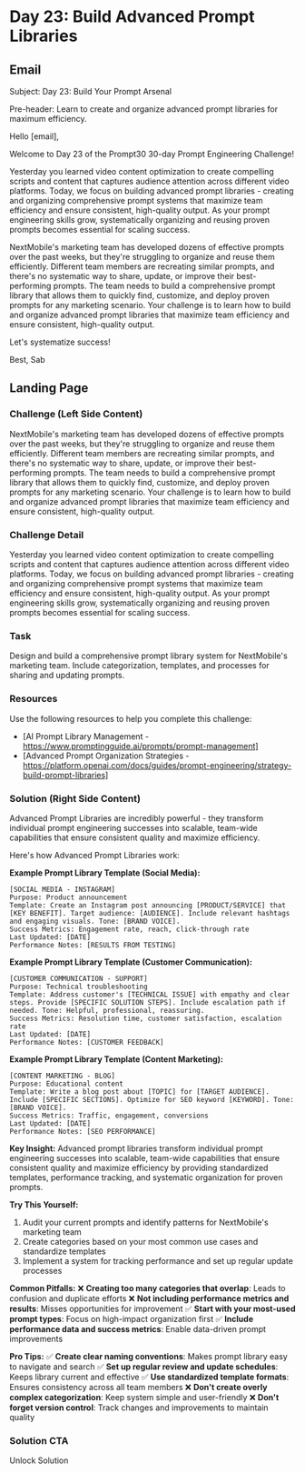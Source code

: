 # Day 23: Build Advanced Prompt Libraries

## Email
Subject: Day 23: Build Your Prompt Arsenal

Pre-header: Learn to create and organize advanced prompt libraries for maximum efficiency.

Hello [email],

Welcome to Day 23 of the Prompt30 30-day Prompt Engineering Challenge!

Yesterday you learned video content optimization to create compelling scripts and content that captures audience attention across different video platforms. Today, we focus on building advanced prompt libraries - creating and organizing comprehensive prompt systems that maximize team efficiency and ensure consistent, high-quality output. As your prompt engineering skills grow, systematically organizing and reusing proven prompts becomes essential for scaling success.

NextMobile's marketing team has developed dozens of effective prompts over the past weeks, but they're struggling to organize and reuse them efficiently. Different team members are recreating similar prompts, and there's no systematic way to share, update, or improve their best-performing prompts. The team needs to build a comprehensive prompt library that allows them to quickly find, customize, and deploy proven prompts for any marketing scenario. Your challenge is to learn how to build and organize advanced prompt libraries that maximize team efficiency and ensure consistent, high-quality output.

Let's systematize success!

Best, Sab

## Landing Page

### Challenge (Left Side Content)
NextMobile's marketing team has developed dozens of effective prompts over the past weeks, but they're struggling to organize and reuse them efficiently. Different team members are recreating similar prompts, and there's no systematic way to share, update, or improve their best-performing prompts. The team needs to build a comprehensive prompt library that allows them to quickly find, customize, and deploy proven prompts for any marketing scenario. Your challenge is to learn how to build and organize advanced prompt libraries that maximize team efficiency and ensure consistent, high-quality output.

### Challenge Detail
Yesterday you learned video content optimization to create compelling scripts and content that captures audience attention across different video platforms. Today, we focus on building advanced prompt libraries - creating and organizing comprehensive prompt systems that maximize team efficiency and ensure consistent, high-quality output. As your prompt engineering skills grow, systematically organizing and reusing proven prompts becomes essential for scaling success.

### Task
Design and build a comprehensive prompt library system for NextMobile's marketing team. Include categorization, templates, and processes for sharing and updating prompts.

### Resources
Use the following resources to help you complete this challenge:
- [AI Prompt Library Management - https://www.promptingguide.ai/prompts/prompt-management]
- [Advanced Prompt Organization Strategies - https://platform.openai.com/docs/guides/prompt-engineering/strategy-build-prompt-libraries]

### Solution (Right Side Content)
Advanced Prompt Libraries are incredibly powerful - they transform individual prompt engineering successes into scalable, team-wide capabilities that ensure consistent quality and maximize efficiency.

Here's how Advanced Prompt Libraries work:

**Example Prompt Library Template (Social Media):**
```
[SOCIAL MEDIA - INSTAGRAM]
Purpose: Product announcement
Template: Create an Instagram post announcing [PRODUCT/SERVICE] that [KEY BENEFIT]. Target audience: [AUDIENCE]. Include relevant hashtags and engaging visuals. Tone: [BRAND VOICE].
Success Metrics: Engagement rate, reach, click-through rate
Last Updated: [DATE]
Performance Notes: [RESULTS FROM TESTING]
```

**Example Prompt Library Template (Customer Communication):**
```
[CUSTOMER COMMUNICATION - SUPPORT]
Purpose: Technical troubleshooting
Template: Address customer's [TECHNICAL ISSUE] with empathy and clear steps. Provide [SPECIFIC SOLUTION STEPS]. Include escalation path if needed. Tone: Helpful, professional, reassuring.
Success Metrics: Resolution time, customer satisfaction, escalation rate
Last Updated: [DATE]
Performance Notes: [CUSTOMER FEEDBACK]
```

**Example Prompt Library Template (Content Marketing):**
```
[CONTENT MARKETING - BLOG]
Purpose: Educational content
Template: Write a blog post about [TOPIC] for [TARGET AUDIENCE]. Include [SPECIFIC SECTIONS]. Optimize for SEO keyword [KEYWORD]. Tone: [BRAND VOICE].
Success Metrics: Traffic, engagement, conversions
Last Updated: [DATE]
Performance Notes: [SEO PERFORMANCE]
```

**Key Insight:**
Advanced prompt libraries transform individual prompt engineering successes into scalable, team-wide capabilities that ensure consistent quality and maximize efficiency by providing standardized templates, performance tracking, and systematic organization for proven prompts.

**Try This Yourself:**
1. Audit your current prompts and identify patterns for NextMobile's marketing team
2. Create categories based on your most common use cases and standardize templates
3. Implement a system for tracking performance and set up regular update processes

**Common Pitfalls:**
❌ **Creating too many categories that overlap**: Leads to confusion and duplicate efforts
❌ **Not including performance metrics and results**: Misses opportunities for improvement
✅ **Start with your most-used prompt types**: Focus on high-impact organization first
✅ **Include performance data and success metrics**: Enable data-driven prompt improvements

**Pro Tips:**
✅ **Create clear naming conventions**: Makes prompt library easy to navigate and search
✅ **Set up regular review and update schedules**: Keeps library current and effective
✅ **Use standardized template formats**: Ensures consistency across all team members
❌ **Don't create overly complex categorization**: Keep system simple and user-friendly
❌ **Don't forget version control**: Track changes and improvements to maintain quality

### Solution CTA
Unlock Solution 